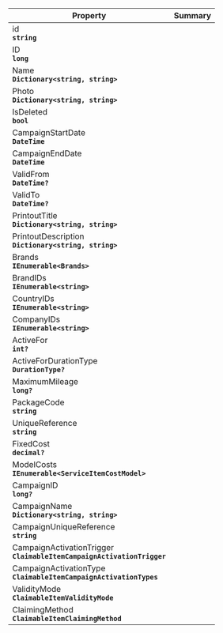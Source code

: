
| Property | Summary |
|----------|---------|
| id <div><strong>``string``</strong></div> |  |
| ID <div><strong>``long``</strong></div> |  |
| Name <div><strong>``Dictionary<string, string>``</strong></div> |  |
| Photo <div><strong>``Dictionary<string, string>``</strong></div> |  |
| IsDeleted <div><strong>``bool``</strong></div> |  |
| CampaignStartDate <div><strong>``DateTime``</strong></div> |  |
| CampaignEndDate <div><strong>``DateTime``</strong></div> |  |
| ValidFrom <div><strong>``DateTime?``</strong></div> |  |
| ValidTo <div><strong>``DateTime?``</strong></div> |  |
| PrintoutTitle <div><strong>``Dictionary<string, string>``</strong></div> |  |
| PrintoutDescription <div><strong>``Dictionary<string, string>``</strong></div> |  |
| Brands <div><strong>``IEnumerable<Brands>``</strong></div> |  |
| BrandIDs <div><strong>``IEnumerable<string>``</strong></div> |  |
| CountryIDs <div><strong>``IEnumerable<string>``</strong></div> |  |
| CompanyIDs <div><strong>``IEnumerable<string>``</strong></div> |  |
| ActiveFor <div><strong>``int?``</strong></div> |  |
| ActiveForDurationType <div><strong>``DurationType?``</strong></div> |  |
| MaximumMileage <div><strong>``long?``</strong></div> |  |
| PackageCode <div><strong>``string``</strong></div> |  |
| UniqueReference <div><strong>``string``</strong></div> |  |
| FixedCost <div><strong>``decimal?``</strong></div> |  |
| ModelCosts <div><strong>``IEnumerable<ServiceItemCostModel>``</strong></div> |  |
| CampaignID <div><strong>``long?``</strong></div> |  |
| CampaignName <div><strong>``Dictionary<string, string>``</strong></div> |  |
| CampaignUniqueReference <div><strong>``string``</strong></div> |  |
| CampaignActivationTrigger <div><strong>``ClaimableItemCampaignActivationTrigger``</strong></div> |  |
| CampaignActivationType <div><strong>``ClaimableItemCampaignActivationTypes``</strong></div> |  |
| ValidityMode <div><strong>``ClaimableItemValidityMode``</strong></div> |  |
| ClaimingMethod <div><strong>``ClaimableItemClaimingMethod``</strong></div> |  |
